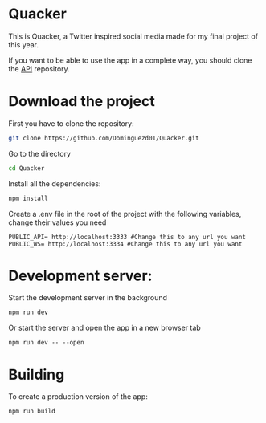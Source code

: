 # Quacker

This is Quacker, a Twitter inspired social media made for my final project of this year.

If you want to be able to use the app in a complete way, you should clone the [API](https://github.com/Dominguezd01/QuackerAPI "API repo") repository.

# Download the project

First you have to clone the repository:

```bash
git clone https://github.com/Dominguezd01/Quacker.git
```

Go to the directory

```bash
cd Quacker
```

Install all the dependencies:

```bash
npm install
```
Create a .env file in the root of the project with the following variables, change their values you need
```
PUBLIC_API= http://localhost:3333 #Change this to any url you want
PUBLIC_WS= http://localhost:3334 #Change this to any url you want
```
# Development server:

Start the development server in the background
```bash
npm run dev
```

Or start the server and open the app in a new browser tab
```
npm run dev -- --open
```

# Building

To create a production version of the app:

```bash
npm run build
```
